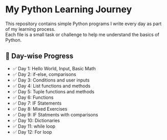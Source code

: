 # My Python Learning Journey

This repository contains simple Python programs I write every day as part of my learning process.  
Each file is a small task or challenge to help me understand the basics of Python.

## 🌱 Day-wise Progress
- ✅ Day 1: Hello World, Input, Basic Math
- ✅ Day 2: if-else, comparisons
- ✅ Day 3: Conditions and user inputs
- ✅ Day 4: List functions and methods
- ✅ Day 5: Tuple functions and methods
- ✅ Day 6: Functions
- ✅ Day 7: IF Statements
- ✅ Day 8: Mixed Exercises
- ✅ Day 9: IF Statments with comparisons
- ✅ Day 10: Dictionaries
- ✅ Day 11: while loop
- ✅ Day 12: For loop



